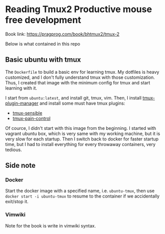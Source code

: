 Reading **Tmux2 Productive mouse free development**
===================================================

Book link: https://pragprog.com/book/bhtmux2/tmux-2

Below is what contained in this repo

Basic ubuntu with tmux
----------------------

The `Dockerfile` to build a basic env for learning tmux. My dotfiles is heavy
customized, and I don't fully understand tmux with those customization. Thus,
I created that image with the minimum config for tmux and start learning with
it.

I start from `ubuntu:latest`, and install git, tmux, vim. Then, I install
[tmux-plugin-manager](https://github.com/tmux-plugins/tpm) and install some must
have tmux plugins:

- [tmux-sensible](https://github.com/tmux-plugins/tmux-sensible)
- [tmux-pain-control](https://github.com/tmux-plugins/tmux-pain-control)

Of cource, I didn't start with this image from the beginning. I started with
vagrant ubuntu box, which is very same with my working machine, but it is very
slow for each startup. Then I switch back to docker for faster startup time, but
I had to install everything for every throwaway containers, very tedious.

Side note
---------

### Docker

Start the docker image with a specified name, i.e. `ubuntu-tmux`, then use
`docker start -i ubuntu-tmux` to resume to the container if we accidentally
exit/stop it.

### Vimwiki

Note for the book is write in vimwiki syntax.
